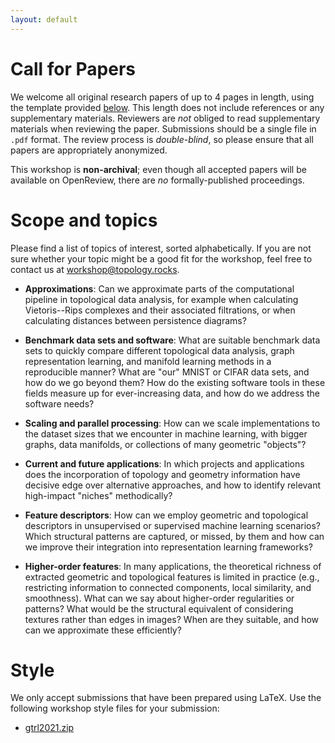 ```yaml
---
layout: default
---
```


# Call for Papers

We welcome all original research papers of up to 4 pages in length,
using the template provided [below](#style). This length does not include
references or any supplementary materials. Reviewers are *not* obliged
to read supplementary materials when reviewing the paper.  Submissions
should be a single file in `.pdf` format. The review process is
*double-blind*, so please ensure that all papers are appropriately
anonymized.

This workshop is **non-archival**; even though all accepted papers will be
available on OpenReview, there are *no* formally-published proceedings.

# Scope and topics

Please find a list of topics of interest, sorted alphabetically. If
you are not sure whether your topic might be a good fit for the
workshop, feel free to contact us at [workshop@topology.rocks](mailto:workshop@topology.rocks).

- **Approximations**: Can we approximate parts of the computational
  pipeline in topological data analysis, for example when calculating
  Vietoris--Rips complexes and their associated filtrations, or when
  calculating distances between persistence diagrams?

- **Benchmark data sets and software**: What are suitable benchmark data
  sets to quickly compare different topological data analysis, graph
  representation learning, and manifold learning methods in
  a reproducible manner? What are "our" MNIST or CIFAR data sets, and
  how do we go beyond them? How do the existing software tools in these
  fields measure up for ever-increasing data, and how do we address the
  software needs?

- **Scaling and parallel processing**: How can we scale implementations
  to the dataset sizes that we encounter in machine learning, with
  bigger graphs, data manifolds, or collections of many geometric
  "objects"?

- **Current and future applications**: In which projects and
  applications does the incorporation of topology and geometry
  information have decisive edge over alternative approaches, and how to
  identify relevant high-impact "niches" methodically?

- **Feature descriptors**: How can we employ geometric and topological
  descriptors in unsupervised or supervised machine learning scenarios?
  Which structural patterns are captured, or missed, by them and how can
  we improve their integration into representation learning frameworks?

- **Higher-order features**: In many applications, the theoretical
  richness of extracted geometric and topological features is limited in
  practice (e.g., restricting information to connected components, local
  similarity, and smoothness). What can we say about higher-order
  regularities or patterns? What would be the structural equivalent of
  considering textures rather than edges in images? When are they
  suitable, and how can we approximate these efficiently?

# Style

We only accept submissions that have been prepared using LaTeX. Use the
following workshop style files for your submission:

- [gtrl2021.zip](/assets/gtrl2021.zip)
